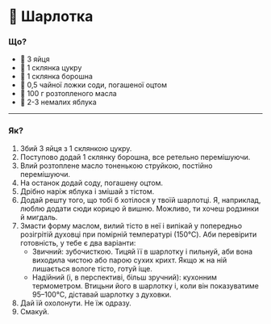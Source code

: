 # 🥧 Шарлотка

### Що?
* 🥚 3 яйця
* 🥄 1 склянка цукру
* 🌾 1 склянка борошна
* 🥄 0,5 чайної ложки соди, погашеної оцтом
* 🧈 100 г розтопленого масла
* 🍏 2-3 немалих яблука
- - -
### Як?
1. Збий 3 яйця з 1 склянкою цукру.
2. Поступово додай 1 склянку борошна, все ретельно перемішуючи.
3. Влий розтоплене масло тоненькою струйкою, постійно перемішуючи.
4. На останок додай соду, погашену оцтом.
5. Дрібно наріж яблука і змішай з тістом.
6. Додай решту того, що тобі б хотілося у твоїй шарлотці. Я, наприклад, люблю додати сюди корицю й вишню. Можливо, ти хочеш родзинки й мигдаль.
7. Змасти форму маслом, вилий тісто в неї і випікай у попередньо розігрітій духовці при помірній температурі (150°C). Аби перевірити готовність, у тебе є два варіанти:
   - Звичний: зубочисткою. Тицяй її в шарлотку і пильнуй, аби вона виходила чистою або парою сухих крихт. Якщо ж на ній лишається вологе тісто, готуй іще.
   - Надійний (і, в перспективі, більш зручний): кухонним термометром. Втицьни його в шарлотку і, коли він показуватиме 95–100°C, діставай шарлотку з духовки.
8. Дай їй охолонути. Не їж одразу.
9. Смакуй.